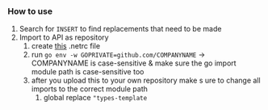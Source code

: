 ### How to use
1. Search for `INSERT` to find replacements that need to be made
2. Import to API as repository
   1. create [this](https://www.digitalocean.com/community/tutorials/how-to-use-a-private-go-module-in-your-own-project#providing-private-module-credentials-for-https) .netrc file
   2. run `go env -w GOPRIVATE=github.com/COMPANYNAME` -> COMPANYNAME is case-sensitive & make sure the go import module path is case-sensitive too
   3. after you upload this to your own repository make s ure to change all imports to the correct module path
      1. global replace `"types-template`